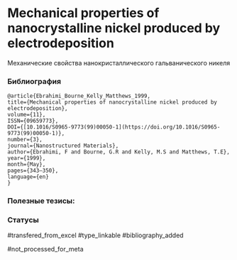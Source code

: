 # Mechanical properties of nanocrystalline nickel produced by electrodeposition

Механические свойства нанокристаллического гальванического никеля

### Библиография
```
@article{Ebrahimi_Bourne_Kelly_Matthews_1999,
title={Mechanical properties of nanocrystalline nickel produced by electrodeposition},
volume={11},
ISSN={09659773},
DOI={[10.1016/S0965-9773(99)00050-1](https://doi.org/10.1016/S0965-9773(99)00050-1)},
number={3},
journal={Nanostructured Materials},
author={Ebrahimi, F and Bourne, G.R and Kelly, M.S and Matthews, T.E},
year={1999},
month={May},
pages={343–350},
language={en}
}
```

### Полезные тезисы:

### Статусы
#transfered_from_excel 
#type_linkable 
#bibliography_added

#not_processed_for_meta
